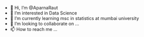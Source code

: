 - 👋 Hi, I’m @AparnaRaut
- 👀 I’m interested in Data Science 
- 🌱 I’m currently learning msc in statistics at mumbai university
- 💞️ I’m looking to collaborate on ...
- 📫 How to reach me ...

<!---
AparnaRaut/AparnaRaut is a ✨ special ✨ repository because its `README.md` (this file) appears on your GitHub profile.
You can click the Preview link to take a look at your changes.
--->
